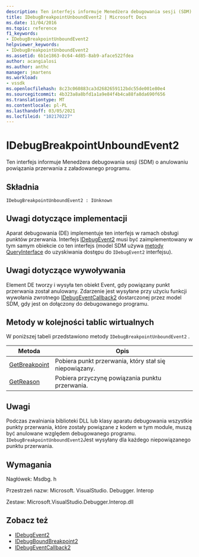 ```yaml
---
description: Ten interfejs informuje Menedżera debugowania sesji (SDM) o anulowaniu powiązania przerwania z załadowanego programu.
title: IDebugBreakpointUnboundEvent2 | Microsoft Docs
ms.date: 11/04/2016
ms.topic: reference
f1_keywords:
- IDebugBreakpointUnboundEvent2
helpviewer_keywords:
- IDebugBreakpointUnboundEvent2
ms.assetid: 6b1e1863-0c64-4d85-8ab9-aface522fdea
author: acangialosi
ms.author: anthc
manager: jmartens
ms.workload:
- vssdk
ms.openlocfilehash: 8c23c060883ca3d2682659112bdc55de001e80e4
ms.sourcegitcommit: 4b323a8a8bfd1a1a9e84f4b4ca88fa8da690f656
ms.translationtype: MT
ms.contentlocale: pl-PL
ms.lasthandoff: 03/05/2021
ms.locfileid: "102170227"
---
```

# <a name="idebugbreakpointunboundevent2"></a>IDebugBreakpointUnboundEvent2
Ten interfejs informuje Menedżera debugowania sesji (SDM) o anulowaniu powiązania przerwania z załadowanego programu.

## <a name="syntax"></a>Składnia

```
IDebugBreakpointUnboundEvent2 : IUnknown
```

## <a name="notes-for-implementers"></a>Uwagi dotyczące implementacji
 Aparat debugowania (DE) implementuje ten interfejs w ramach obsługi punktów przerwania. Interfejs [IDebugEvent2](../../../extensibility/debugger/reference/idebugevent2.md) musi być zaimplementowany w tym samym obiekcie co ten interfejs (model SDM używa [metody QueryInterface](/cpp/atl/queryinterface) do uzyskiwania dostępu do `IDebugEvent2` interfejsu).

## <a name="notes-for-callers"></a>Uwagi dotyczące wywoływania
 Element DE tworzy i wysyła ten obiekt Event, gdy powiązany punkt przerwania został anulowany. Zdarzenie jest wysyłane przy użyciu funkcji wywołania zwrotnego [IDebugEventCallback2](../../../extensibility/debugger/reference/idebugeventcallback2.md) dostarczonej przez model SDM, gdy jest on dołączony do debugowanego programu.

## <a name="methods-in-vtable-order"></a>Metody w kolejności tablic wirtualnych
 W poniższej tabeli przedstawiono metody `IDebugBreakpointUnboundEvent2` .

|Metoda|Opis|
|------------|-----------------|
|[GetBreakpoint](../../../extensibility/debugger/reference/idebugbreakpointunboundevent2-getbreakpoint.md)|Pobiera punkt przerwania, który stał się niepowiązany.|
|[GetReason](../../../extensibility/debugger/reference/idebugbreakpointunboundevent2-getreason.md)|Pobiera przyczynę powiązania punktu przerwania.|

## <a name="remarks"></a>Uwagi
 Podczas zwalniania biblioteki DLL lub klasy aparatu debugowania wszystkie punkty przerwania, które zostały powiązane z kodem w tym module, muszą być anulowane względem debugowanego programu. `IDebugBreakpointUnboundEvent2`Jest wysyłany dla każdego niepowiązanego punktu przerwania.

## <a name="requirements"></a>Wymagania
 Nagłówek: Msdbg. h

 Przestrzeń nazw: Microsoft. VisualStudio. Debugger. Interop

 Zestaw: Microsoft.VisualStudio.Debugger.Interop.dll

## <a name="see-also"></a>Zobacz też
- [IDebugEvent2](../../../extensibility/debugger/reference/idebugevent2.md)
- [IDebugBoundBreakpoint2](../../../extensibility/debugger/reference/idebugboundbreakpoint2.md)
- [IDebugEventCallback2](../../../extensibility/debugger/reference/idebugeventcallback2.md)
